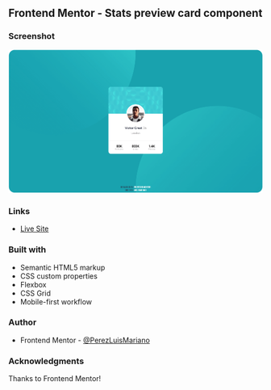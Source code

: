## Frontend Mentor - Stats preview card component

### Screenshot
![version-desk](design/mine/mine.png)


### Links
- [Live Site ](https://perezluismariano.github.io/Profile-Card-Component/)

### Built with
- Semantic HTML5 markup
- CSS custom properties
- Flexbox
- CSS Grid
- Mobile-first workflow

### Author
- Frontend Mentor - [@PerezLuisMariano](https://www.frontendmentor.io/profile/PerezLuisMariano)

### Acknowledgments
Thanks to Frontend Mentor!
